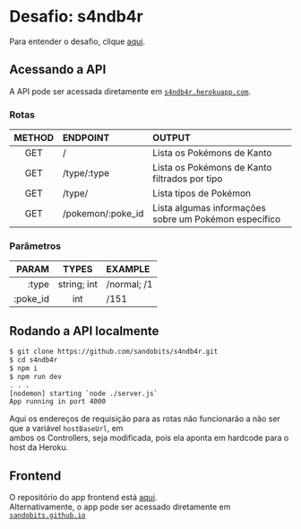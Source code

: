 # Desafio: s4ndb4r

Para entender o desafio, clique [aqui](https://ps-mercadou.firebaseapp.com/).

## Acessando a API

A API pode ser acessada diretamente em [`s4ndb4r.herokuapp.com`](https://s4ndb4r.herokuapp.com).  

### Rotas

  METHOD |ENDPOINT            | OUTPUT  |
:-------:|:-------------------|:--      |
GET      | /                  | Lista os Pokémons de Kanto
GET      | /type/:type        | Lista os Pokémons de Kanto filtrados por tipo
GET      | /type/             | Lista tipos de Pokémon
GET      | /pokemon/:poke_id  | Lista algumas informações sobre um Pokémon específico

### Parâmetros

PARAM     | TYPES         | EXAMPLE
---------:|:-------------:|:--
:type     | string; int   | /normal; /1
:poke_id  | int           | /151

## Rodando a API localmente

```sh
$ git clone https://github.com/sandobits/s4ndb4r.git
$ cd s4ndb4r
$ npm i
$ npm run dev
. . .
[nodemon] starting `node ./server.js`
App running in port 4000
```

Aqui os endereços de requisição para as rotas não funcionarão a não ser que a variável `hostBaseUrl`, em  
ambos os Controllers, seja modificada, pois ela aponta em hardcode para o host da Heroku.

## Frontend

O repositório do app frontend está [aqui](https://github.com/sandobits/s4ndb4r-react).  
Alternativamente, o app pode ser acessado diretamente em [`sandobits.github.io`](https://sandobits.github.io)
